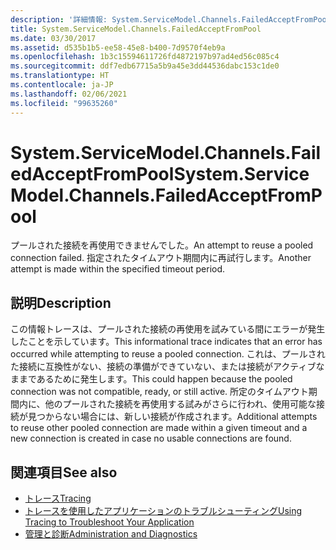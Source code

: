 ```yaml
---
description: '詳細情報: System.ServiceModel.Channels.FailedAcceptFromPool'
title: System.ServiceModel.Channels.FailedAcceptFromPool
ms.date: 03/30/2017
ms.assetid: d535b1b5-ee58-45e8-b400-7d9570f4eb9a
ms.openlocfilehash: 1b3c15594611726fd4872197b97ad4ed56c085c4
ms.sourcegitcommit: ddf7edb67715a5b9a45e3dd44536dabc153c1de0
ms.translationtype: HT
ms.contentlocale: ja-JP
ms.lasthandoff: 02/06/2021
ms.locfileid: "99635260"
---
```

# <a name="systemservicemodelchannelsfailedacceptfrompool"></a><span data-ttu-id="d278a-103">System.ServiceModel.Channels.FailedAcceptFromPool</span><span class="sxs-lookup"><span data-stu-id="d278a-103">System.ServiceModel.Channels.FailedAcceptFromPool</span></span>

<span data-ttu-id="d278a-104">プールされた接続を再使用できませんでした。</span><span class="sxs-lookup"><span data-stu-id="d278a-104">An attempt to reuse a pooled connection failed.</span></span> <span data-ttu-id="d278a-105">指定されたタイムアウト期間内に再試行します。</span><span class="sxs-lookup"><span data-stu-id="d278a-105">Another attempt is made within the specified timeout period.</span></span>  
  
## <a name="description"></a><span data-ttu-id="d278a-106">説明</span><span class="sxs-lookup"><span data-stu-id="d278a-106">Description</span></span>  

 <span data-ttu-id="d278a-107">この情報トレースは、プールされた接続の再使用を試みている間にエラーが発生したことを示しています。</span><span class="sxs-lookup"><span data-stu-id="d278a-107">This informational trace indicates that an error has occurred while attempting to reuse a pooled connection.</span></span> <span data-ttu-id="d278a-108">これは、プールされた接続に互換性がない、接続の準備ができていない、または接続がアクティブなままであるために発生します。</span><span class="sxs-lookup"><span data-stu-id="d278a-108">This could happen because the pooled connection was not compatible, ready, or still active.</span></span> <span data-ttu-id="d278a-109">所定のタイムアウト期間内に、他のプールされた接続を再使用する試みがさらに行われ、使用可能な接続が見つからない場合には、新しい接続が作成されます。</span><span class="sxs-lookup"><span data-stu-id="d278a-109">Additional attempts to reuse other pooled connection are made within a given timeout and a new connection is created in case no usable connections are found.</span></span>  
  
## <a name="see-also"></a><span data-ttu-id="d278a-110">関連項目</span><span class="sxs-lookup"><span data-stu-id="d278a-110">See also</span></span>

- [<span data-ttu-id="d278a-111">トレース</span><span class="sxs-lookup"><span data-stu-id="d278a-111">Tracing</span></span>](index.md)
- [<span data-ttu-id="d278a-112">トレースを使用したアプリケーションのトラブルシューティング</span><span class="sxs-lookup"><span data-stu-id="d278a-112">Using Tracing to Troubleshoot Your Application</span></span>](using-tracing-to-troubleshoot-your-application.md)
- [<span data-ttu-id="d278a-113">管理と診断</span><span class="sxs-lookup"><span data-stu-id="d278a-113">Administration and Diagnostics</span></span>](../index.md)
